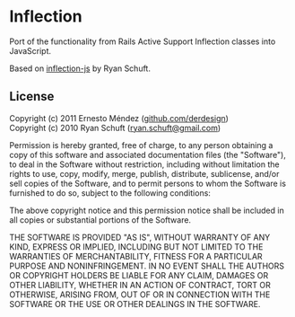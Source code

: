 
# Inflection

Port of the functionality from Rails Active Support Inflection classes into JavaScript.

Based on [inflection-js](http://code.google.com/p/inflection-js/) by Ryan Schuft.

## License

Copyright (c) 2011 Ernesto Méndez ([github.com/derdesign](https://github.com/derdesign))<br/>
Copyright (c) 2010 Ryan Schuft (ryan.schuft@gmail.com)

Permission is hereby granted, free of charge, to any person obtaining a copy
of this software and associated documentation files (the "Software"), to deal
in the Software without restriction, including without limitation the rights
to use, copy, modify, merge, publish, distribute, sublicense, and/or sell
copies of the Software, and to permit persons to whom the Software is
furnished to do so, subject to the following conditions:

The above copyright notice and this permission notice shall be included in
all copies or substantial portions of the Software.

THE SOFTWARE IS PROVIDED "AS IS", WITHOUT WARRANTY OF ANY KIND, EXPRESS OR
IMPLIED, INCLUDING BUT NOT LIMITED TO THE WARRANTIES OF MERCHANTABILITY,
FITNESS FOR A PARTICULAR PURPOSE AND NONINFRINGEMENT. IN NO EVENT SHALL THE
AUTHORS OR COPYRIGHT HOLDERS BE LIABLE FOR ANY CLAIM, DAMAGES OR OTHER
LIABILITY, WHETHER IN AN ACTION OF CONTRACT, TORT OR OTHERWISE, ARISING FROM,
OUT OF OR IN CONNECTION WITH THE SOFTWARE OR THE USE OR OTHER DEALINGS IN
THE SOFTWARE.
